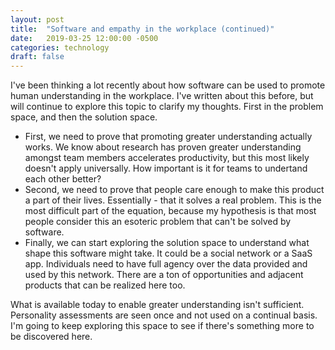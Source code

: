 ```yaml
---
layout: post
title:  "Software and empathy in the workplace (continued)"
date:   2019-03-25 12:00:00 -0500
categories: technology
draft: false
---
```


I've been thinking a lot recently about how software can be used to promote human understanding in the workplace. I've written about this before, but will continue to explore this topic to clarify my thoughts. First in the problem space, and then the solution space.

* First, we need to prove that promoting greater understanding actually works. We know about research has proven greater understanding amongst team members accelerates productivity, but this most likely doesn't apply universally. How important is it for teams to undertand each other better?
* Second, we need to prove that people care enough to make this product a part of their lives. Essentially - that it solves a real problem. This is the most difficult part of the equation, because my hypothesis is that most people consider this an esoteric problem that can't be solved by software.
* Finally, we can start exploring the solution space to understand what shape this software might take. It could be a social network or a SaaS app. Individuals need to have full agency over the data provided and used by this network. There are a ton of opportunities and adjacent products that can be realized here too. 

What is available today to enable greater understanding isn't sufficient. Personality assessments are seen once and not used on a continual basis. I'm going to keep exploring this space to see if there's something more to be discovered here.